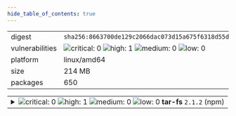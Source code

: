 ```yaml
---
hide_table_of_contents: true
---
```


<table>
<tr><td>digest</td><td><code>sha256:8663700de129c2066dac073d15a675f6318d55d1afd427be48a0f1afeeb25a20</code></td><tr><tr><td>vulnerabilities</td><td><img alt="critical: 0" src="https://img.shields.io/badge/critical-0-lightgrey"/> <img alt="high: 1" src="https://img.shields.io/badge/high-1-e25d68"/> <img alt="medium: 0" src="https://img.shields.io/badge/medium-0-lightgrey"/> <img alt="low: 0" src="https://img.shields.io/badge/low-0-lightgrey"/> <!-- unspecified: 0 --></td></tr>
<tr><td>platform</td><td>linux/amd64</td></tr>
<tr><td>size</td><td>214 MB</td></tr>
<tr><td>packages</td><td>650</td></tr>
</table>
</details></table>
</details>

<table>
<tr><td valign="top">
<details><summary><img alt="critical: 0" src="https://img.shields.io/badge/C-0-lightgrey"/> <img alt="high: 1" src="https://img.shields.io/badge/H-1-e25d68"/> <img alt="medium: 0" src="https://img.shields.io/badge/M-0-lightgrey"/> <img alt="low: 0" src="https://img.shields.io/badge/L-0-lightgrey"/> <!-- unspecified: 0 --><strong>tar-fs</strong> <code>2.1.2</code> (npm)</summary>

<small><code>pkg:npm/tar-fs@2.1.2</code></small><br/>
<a href="https://scout.docker.com/v/CVE-2025-48387?s=github&n=tar-fs&t=npm&vr=%3E%3D2.0.0%2C%3C2.1.3"><img alt="high 8.7: CVE--2025--48387" src="https://img.shields.io/badge/CVE--2025--48387-lightgrey?label=high%208.7&labelColor=e25d68"/></a> <i>Improper Limitation of a Pathname to a Restricted Directory ('Path Traversal')</i>

<table>
<tr><td>Affected range</td><td><code>>=2.0.0<br/><2.1.3</code></td></tr>
<tr><td>Fixed version</td><td><code>2.1.3</code></td></tr>
<tr><td>CVSS Score</td><td><code>8.7</code></td></tr>
<tr><td>CVSS Vector</td><td><code>CVSS:4.0/AV:N/AC:L/AT:N/PR:N/UI:N/VC:N/VI:H/VA:N/SC:N/SI:N/SA:N</code></td></tr>
<tr><td>EPSS Score</td><td><code>0.063%</code></td></tr>
<tr><td>EPSS Percentile</td><td><code>20th percentile</code></td></tr>
</table>

<details><summary>Description</summary>
<blockquote>

### Impact
 v3.0.8, v2.1.2, v1.16.4 and below

### Patches
Has been patched in 3.0.9, 2.1.3, and 1.16.5

### Workarounds
You can use the ignore option to ignore non files/directories.

```js
  ignore (_, header) {
    // pass files & directories, ignore e.g. symlinks
    return header.type !== 'file' && header.type !== 'directory'
  }
```

### Credit
Thank you Caleb Brown from Google Open Source Security Team for reporting this in detail.

</blockquote>
</details>
</details></td></tr>
</table>

